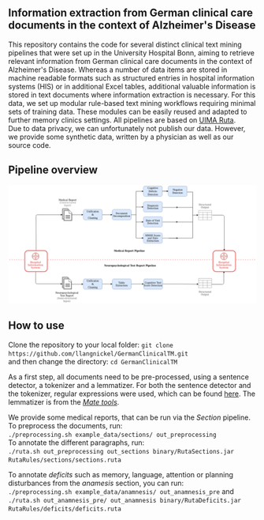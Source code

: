 ## Information extraction from German clinical care documents in the context of Alzheimer's Disease

This repository contains the code for several distinct clinical text mining pipelines that were set up in the University Hospital Bonn, aiming to retrieve relevant information from German clinical care documents in the context of Alzheimer's Disease. Whereas a number of data items are stored in machine readable formats such as structured entries in hospital information systems (HIS) or in additional Excel tables, additional valuable information is stored in text documents where information extraction is necessary. For this data, we set up modular rule-based text mining workflows requiring minimal sets of training data. These modules can be easily reused and adapted to further memory clinics settings. All pipelines are based on [UIMA Ruta](https://uima.apache.org/ruta.html).    
Due to data privacy, we can unfortunately not publish our data. However, we provide some synthetic data, written by a physician as well as our source code. 

## Pipeline overview 
![](img/workflow.png)

## How to use
Clone the repository to your local folder: `git clone https://github.com/llangnickel/GermanClinicalTM.git`   
and then change the directory: `cd GermanClinicalTM`
  
As a first step, all documents need to be pre-processed, using a sentence detector, a tokenizer and a lemmatizer. For both the sentence detector and the tokenizer, regular expressions were used, which can be found [here](/config). The lemmatizer is from the [*Mate tools*](https://www.ims.uni-stuttgart.de/en/research/resources/tools/matetools/). 
  
We provide some medical reports, that can be run via the *Section* pipeline.   
To preprocess the documents, run:  
`./preprocessing.sh example_data/sections/ out_preprocessing`  
To annotate the different paragraphs, run:  
`./ruta.sh out_preprocessing out_sections binary/RutaSections.jar RutaRules/sections/sections.ruta`  
  
To annotate *deficits* such as memory, language, attention or planning disturbances from the *anamesis* section, you can run:  
`./preprocessing.sh example_data/anamnesis/ out_anamnesis_pre` and  
`./ruta.sh out_anamnesis_pre/ out_anamnesis binary/RutaDeficits.jar RutaRules/deficits/deficits.ruta`

